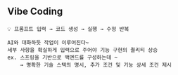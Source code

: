 ## Vibe Coding
    💡 프롬프트 입력 → 코드 생성 → 실행 → 수정 반복

    AI와 대화하듯 작업이 이루어진다~
    세부 사항을 확실하게 입력으로 주어야 기능 구현의 퀄리티 상승
    ex. 스프링을 기반으로 백엔드를 구성하는데 ~
        → 명확한 기술 스택의 명시, 추가 조건 및 기능 상세 조건 제시
